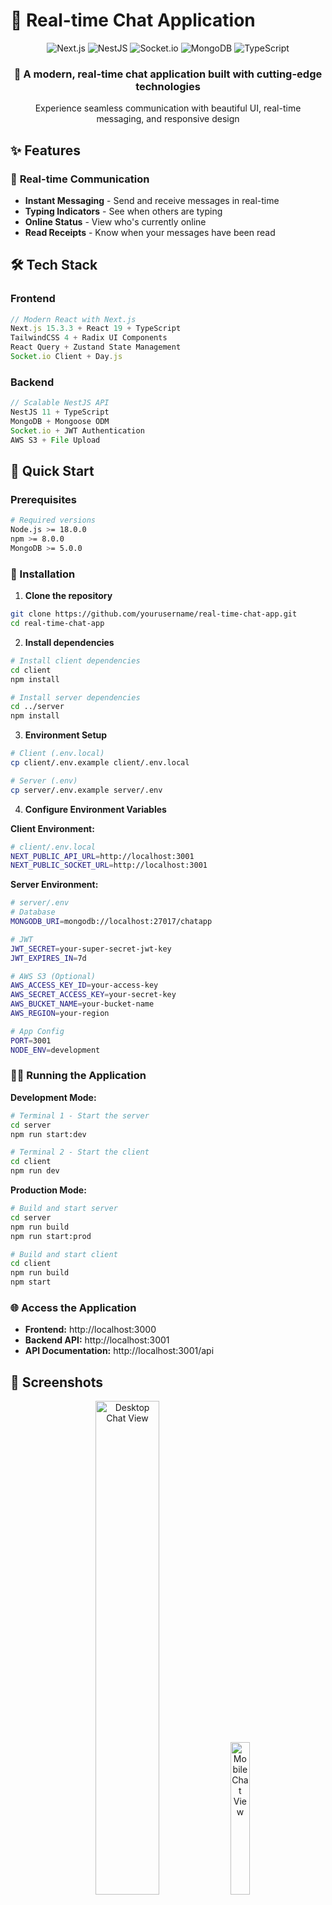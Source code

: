 ﻿# 🚀 Real-time Chat Application

<div align="center">
  <img src="https://img.shields.io/badge/Next.js-15.3.3-black?style=for-the-badge&logo=next.js" alt="Next.js" />
  <img src="https://img.shields.io/badge/NestJS-11.0.1-e0234e?style=for-the-badge&logo=nestjs" alt="NestJS" />
  <img src="https://img.shields.io/badge/Socket.io-4.8.1-010101?style=for-the-badge&logo=socket.io" alt="Socket.io" />
  <img src="https://img.shields.io/badge/MongoDB-47A248?style=for-the-badge&logo=mongodb&logoColor=white" alt="MongoDB" />
  <img src="https://img.shields.io/badge/TypeScript-3178C6?style=for-the-badge&logo=typescript&logoColor=white" alt="TypeScript" />
</div>

<div align="center">
  <h3>🌟 A modern, real-time chat application built with cutting-edge technologies</h3>
  <p>Experience seamless communication with beautiful UI, real-time messaging, and responsive design</p>
</div>

## ✨ Features

### 💬 **Real-time Communication**

- **Instant Messaging** - Send and receive messages in real-time
- **Typing Indicators** - See when others are typing
- **Online Status** - View who's currently online
- **Read Receipts** - Know when your messages have been read

<!-- ### 🎨 **Beautiful UI/UX**

- **Responsive Design** - Works seamlessly on mobile and desktop
- **Dark/Light Theme** - Toggle between themes
- **Smooth Animations** - Beautiful transitions and micro-interactions
- **Modern Interface** - Clean, intuitive design

### 🔧 **Advanced Features**

- **User Authentication** - Secure login and registration
- **File Attachments** - Share images and files
- **Message History** - Infinite scroll with message pagination
- **Room Management** - Create and manage chat rooms
- **User Profiles** - Customizable avatars and profiles -->

## 🛠️ Tech Stack

### **Frontend**

```typescript
// Modern React with Next.js
Next.js 15.3.3 + React 19 + TypeScript
TailwindCSS 4 + Radix UI Components
React Query + Zustand State Management
Socket.io Client + Day.js
```

### **Backend**

```typescript
// Scalable NestJS API
NestJS 11 + TypeScript
MongoDB + Mongoose ODM
Socket.io + JWT Authentication
AWS S3 + File Upload
```

## 🚀 Quick Start

### Prerequisites

```bash
# Required versions
Node.js >= 18.0.0
npm >= 8.0.0
MongoDB >= 5.0.0
```

### 🔧 Installation

1. **Clone the repository**

```bash
git clone https://github.com/yourusername/real-time-chat-app.git
cd real-time-chat-app
```

2. **Install dependencies**

```bash
# Install client dependencies
cd client
npm install

# Install server dependencies
cd ../server
npm install
```

3. **Environment Setup**

```bash
# Client (.env.local)
cp client/.env.example client/.env.local

# Server (.env)
cp server/.env.example server/.env
```

4. **Configure Environment Variables**

**Client Environment:**

```bash
# client/.env.local
NEXT_PUBLIC_API_URL=http://localhost:3001
NEXT_PUBLIC_SOCKET_URL=http://localhost:3001
```

**Server Environment:**

```bash
# server/.env
# Database
MONGODB_URI=mongodb://localhost:27017/chatapp

# JWT
JWT_SECRET=your-super-secret-jwt-key
JWT_EXPIRES_IN=7d

# AWS S3 (Optional)
AWS_ACCESS_KEY_ID=your-access-key
AWS_SECRET_ACCESS_KEY=your-secret-key
AWS_BUCKET_NAME=your-bucket-name
AWS_REGION=your-region

# App Config
PORT=3001
NODE_ENV=development
```

### 🏃‍♂️ Running the Application

**Development Mode:**

```bash
# Terminal 1 - Start the server
cd server
npm run start:dev

# Terminal 2 - Start the client
cd client
npm run dev
```

**Production Mode:**

```bash
# Build and start server
cd server
npm run build
npm run start:prod

# Build and start client
cd client
npm run build
npm start
```

### 🌐 Access the Application

- **Frontend:** http://localhost:3000
- **Backend API:** http://localhost:3001
- **API Documentation:** http://localhost:3001/api

## 📱 Screenshots

<div align="center">
  <img src="./docs/screenshots/desktop-chat.png" alt="Desktop Chat View" width="45%" />
  <img src="./docs/screenshots/mobile-chat.png" alt="Mobile Chat View" width="25%" />
</div>

<div align="center">
  <img src="./docs/screenshots/user-list.png" alt="User List" width="30%" />
  <img src="./docs/screenshots/dark-theme.png" alt="Dark Theme" width="30%" />
  <img src="./docs/screenshots/typing-indicator.png" alt="Typing Indicator" width="30%" />
</div>

## 🏗️ Project Structure

```
real-time-chat-app/
├── 📁 client/                 # Next.js Frontend
│   ├── 📁 src/
│   │   ├── 📁 app/           # App Router Pages
│   │   ├── 📁 components/    # Reusable Components
│   │   ├── 📁 features/      # Feature-based Modules
│   │   ├── 📁 hooks/         # Custom React Hooks
│   │   ├── 📁 stores/        # Zustand Stores
│   │   └── 📁 types/         # TypeScript Types
│   ├── 📄 package.json
│   └── 📄 tailwind.config.js
├── 📁 server/                # NestJS Backend
│   ├── 📁 src/
│   │   ├── 📁 auth/          # Authentication Module
│   │   ├── 📁 chat/          # Chat Module
│   │   ├── 📁 users/         # Users Module
│   │   ├── 📁 upload/        # File Upload Module
│   │   └── 📁 common/        # Shared Utilities
│   └── 📄 package.json
└── 📄 README.md
```

## 🔗 API Endpoints

### Authentication

```http
POST /auth/register    # User Registration
POST /auth/login       # User Login
POST /auth/logout      # User Logout
GET  /auth/me          # Get Current User
```

### Chat

```http
GET    /chat/rooms         # Get User's Chat Rooms
POST   /chat/rooms         # Create New Room
GET    /chat/rooms/:id     # Get Room Details
GET    /chat/messages/:roomId  # Get Room Messages
POST   /chat/messages      # Send Message
```

### Users

```http
GET    /users              # Get All Users
GET    /users/online       # Get Online Users
PUT    /users/profile      # Update Profile
```

## 🎯 Key Features Implementation

### Real-time Communication

```typescript
// Socket.io integration with type safety
interface ServerToClientEvents {
  message: (data: MessageDto) => void;
  user_status_change: (data: UserStatusDto) => void;
  typing: (data: TypingDto) => void;
}

interface ClientToServerEvents {
  join_room: (roomId: string) => void;
  send_message: (data: SendMessageDto) => void;
  typing_start: (roomId: string) => void;
  typing_stop: (roomId: string) => void;
}
```

### State Management

```typescript
// Zustand store for chat state
interface ChatStore {
  socket: Socket | null;
  onlineUsers: User[];
  currentRoom: string | null;
  messages: Message[];
  setSocket: (socket: Socket) => void;
  addMessage: (message: Message) => void;
}
```

## 🔒 Security Features

- **JWT Authentication** - Secure token-based authentication
- **Password Hashing** - Argon2 password encryption
- **CORS Protection** - Configured for secure cross-origin requests
- **Helmet.js** - Security headers and protection
- **Input Validation** - Class-validator for request validation
- **Rate Limiting** - Protection against spam and abuse

## 🎨 Design System

### Colors

```css
/* Primary Palette */
--primary-50: #eff6ff;
--primary-500: #3b82f6;
--primary-600: #2563eb;

/* Semantic Colors */
--success: #10b981;
--warning: #f59e0b;
--error: #ef4444;
--info: #06b6d4;
```

### Typography

```css
/* Font Families */
--font-sans: "Inter", system-ui, sans-serif;
--font-mono: "JetBrains Mono", monospace;

/* Font Sizes */
--text-xs: 0.75rem; /* 12px */
--text-sm: 0.875rem; /* 14px */
--text-base: 1rem; /* 16px */
--text-lg: 1.125rem; /* 18px */
```

## 🚀 Deployment

### Using Docker

```bash
# Build and run with Docker Compose
docker-compose up --build
```

### Manual Deployment

```bash
# Build applications
npm run build

# Deploy to your hosting platform
# Vercel (Frontend) + Railway/Heroku (Backend)
```

## 🤝 Contributing

We welcome contributions! Please follow these steps:

1. **Fork the repository**
2. **Create a feature branch**
   ```bash
   git checkout -b feature/amazing-feature
   ```
3. **Commit your changes**
   ```bash
   git commit -m 'Add some amazing feature'
   ```
4. **Push to the branch**
   ```bash
   git push origin feature/amazing-feature
   ```
5. **Open a Pull Request**

### Development Guidelines

- Follow TypeScript best practices
- Write comprehensive tests
- Use conventional commit messages
- Update documentation when needed

## 📄 License

This project is licensed under the MIT License - see the [LICENSE](LICENSE) file for details.

## 👥 Team

<div align="center">
  <a href
